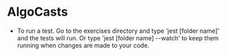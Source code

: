 # AlgoCasts
- To run a test. Go to the exercises directory and type 'jest [folder name]' and the tests will run.  Or type 'jest [folder name] --watch' to keep them running when changes are made to your code.